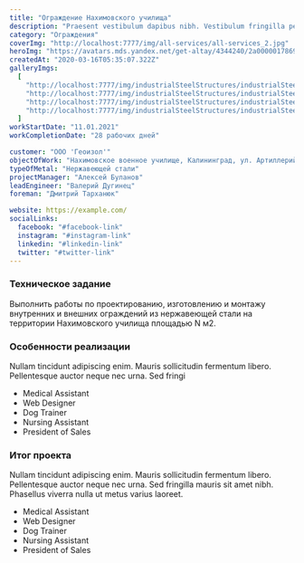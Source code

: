 ```yaml
---
title: "Ограждение Нахимовского училища"
description: "Praesent vestibulum dapibus nibh. Vestibulum fringilla pede sit amet augue. "
category: "Ограждения"
coverImg: "http://localhost:7777/img/all-services/all-services_2.jpg"
heroImg: "https://avatars.mds.yandex.net/get-altay/4344240/2a0000017869d351ab292f161ed15c7148db/XXL"
createdAt: "2020-03-16T05:35:07.322Z"
galleryImgs:
  [
    "http://localhost:7777/img/industrialSteelStructures/industrialSteelStructures_1.jpg",
    "http://localhost:7777/img/industrialSteelStructures/industrialSteelStructures_2.jpg",
    "http://localhost:7777/img/industrialSteelStructures/industrialSteelStructures_3.jpg",
    "http://localhost:7777/img/industrialSteelStructures/industrialSteelStructures_4.jpg",
  ]
workStartDate: "11.01.2021"
workСompletionDate: "28 рабочих дней"

сustomer: "ООО 'Геоизол'"
objectOfWork: "Нахимовское военное училище, Калининград, ул. Артиллерийская, 21а"
typeOfMetal: "Нержавеющей стали"
projectManager: "Алексей Буланов"
leadEngineer: "Валерий Дугинец"
foreman: "Дмитрий Тарханюк"

website: https://example.com/
socialLinks:
  facebook: "#facebook-link"
  instagram: "#instagram-link"
  linkedin: "#linkedin-link"
  twitter: "#twitter-link"
---
```


### Техническое задание

Выполнить работы по проектированию, изготовлению и монтажу внутренних и внешних ограждений из нержавеющей стали на территории Нахимовского училища площадью N м2.

### Особенности реализации

Nullam tincidunt adipiscing enim. Mauris sollicitudin fermentum libero. Pellentesque auctor neque nec urna. Sed fringi

- Medical Assistant
- Web Designer
- Dog Trainer
- Nursing Assistant
- President of Sales

### Итог проекта

Nullam tincidunt adipiscing enim. Mauris sollicitudin fermentum libero. Pellentesque auctor neque nec urna. Sed fringilla mauris sit amet nibh. Phasellus viverra nulla ut metus varius laoreet.

- Medical Assistant
- Web Designer
- Dog Trainer
- Nursing Assistant
- President of Sales
